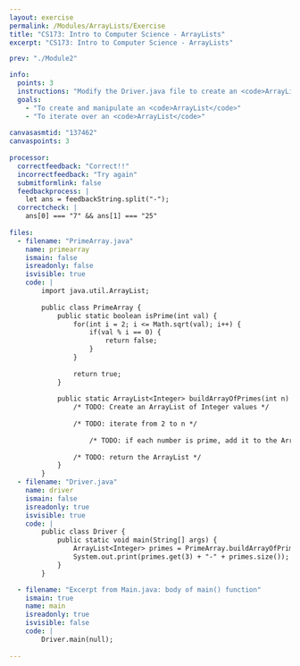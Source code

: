 ```yaml
---
layout: exercise
permalink: /Modules/ArrayLists/Exercise
title: "CS173: Intro to Computer Science - ArrayLists"
excerpt: "CS173: Intro to Computer Science - ArrayLists"

prev: "./Module2"

info:
  points: 3
  instructions: "Modify the Driver.java file to create an <code>ArrayList</code> containing all prime numbers between 0 and <code>n</code>."
  goals:
    - "To create and manipulate an <code>ArrayList</code>"
    - "To iterate over an <code>ArrayList</code>"
  
canvasasmtid: "137462"
canvaspoints: 3
  
processor:  
  correctfeedback: "Correct!!" 
  incorrectfeedback: "Try again"
  submitformlink: false
  feedbackprocess: | 
    let ans = feedbackString.split("-");
  correctcheck: |
    ans[0] === "7" && ans[1] === "25"
      
files:
  - filename: "PrimeArray.java"
    name: primearray
    ismain: false
    isreadonly: false
    isvisible: true
    code: | 
        import java.util.ArrayList;
        
        public class PrimeArray {
            public static boolean isPrime(int val) {
                for(int i = 2; i <= Math.sqrt(val); i++) {
                    if(val % i == 0) {
                        return false;
                    }
                }
                
                return true;
            }
            
            public static ArrayList<Integer> buildArrayOfPrimes(int n) {
                /* TODO: Create an ArrayList of Integer values */
                
                /* TODO: iterate from 2 to n */
                
                    /* TODO: if each number is prime, add it to the ArrayList */
                
                /* TODO: return the ArrayList */
            }
        }
  - filename: "Driver.java"
    name: driver
    ismain: false
    isreadonly: true
    isvisible: true
    code: | 
        public class Driver {            
            public static void main(String[] args) {
                ArrayList<Integer> primes = PrimeArray.buildArrayOfPrimes(100);
                System.out.print(primes.get(3) + "-" + primes.size());
            }
        }    

  - filename: "Excerpt from Main.java: body of main() function"
    ismain: true
    name: main
    isreadonly: true
    isvisible: false
    code: |
        Driver.main(null);
        
---
```

